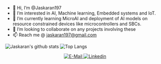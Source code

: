 - 👋 Hi, I’m @Jaskaran197
- 👀 I’m interested in AI, Machine learning, Embedded systems and IoT.
- 🌱 I’m currently learning MicroAI and deployment of AI models on resource constrained devices like microcontrollers and SBCs.
- 💞️ I’m looking to collaborate on any projects involving these
- 📫 Reach me @ jaskaran197@gmail.com



![Jaskaran's github stats](https://github-readme-stats-sigma-five.vercel.app/api?username=Jaskaran197&show_icons=true&hide=issues&include_all_commits=true&theme=prussian)
![Top Langs](https://github-readme-stats-sigma-five.vercel.app/api/top-langs/?username=Jaskaran197&theme=prussian&layout=compact)

<p align="center">
  <a href="mailto:jaskaran197@gmail.com">
    <img src="https://img.shields.io/badge/Gmail-D14836?style=for-the-badge&logo=gmail&logoColor=white" alt="E-Mail" />
 
  <a href="https://www.linkedin.com/in/jaskaran197/" target="blank">
    <img src="https://img.shields.io/badge/LinkedIn-0077B5?style=for-the-badge&logo=linkedin&logoColor=white" alt="Linkedin" />
  </a>
</p>



<!---
Jaskaran197/Jaskaran197 is a ✨ special ✨ repository because its `README.md` (this file) appears on your GitHub profile.
You can click the Preview link to take a look at your changes.
--->
